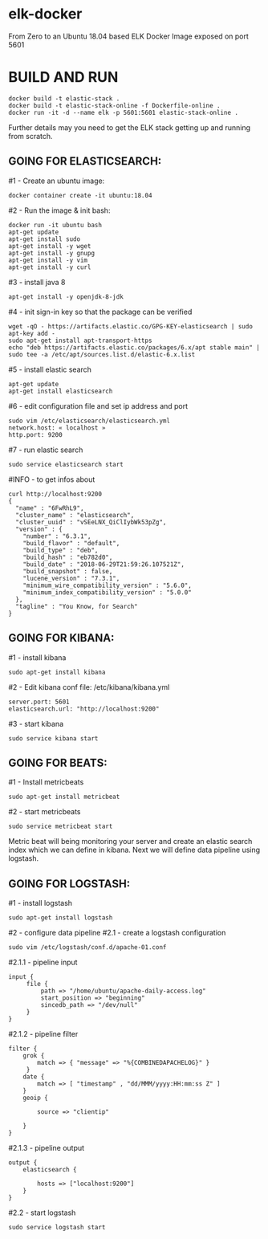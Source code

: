 # elk-docker
From Zero to an Ubuntu 18.04 based ELK Docker Image exposed on port 5601

# BUILD AND RUN
```
docker build -t elastic-stack .  
docker build -t elastic-stack-online -f Dockerfile-online .  
docker run -it -d --name elk -p 5601:5601 elastic-stack-online . 
```

Further details may you need to get the ELK stack getting up and running from scratch.

## GOING FOR ELASTICSEARCH:

#1 - Create an ubuntu image:
```
docker container create -it ubuntu:18.04
```

#2 - Run the image & init bash:
```
docker run -it ubuntu bash
apt-get update
apt-get install sudo
apt-get install -y wget
apt-get install -y gnupg
apt-get install -y vim
apt-get install -y curl
```

#3 - install java 8
```
apt-get install -y openjdk-8-jdk
```

#4 - init sign-in key so that the package can be verified
```
wget -qO - https://artifacts.elastic.co/GPG-KEY-elasticsearch | sudo apt-key add -
sudo apt-get install apt-transport-https
echo "deb https://artifacts.elastic.co/packages/6.x/apt stable main" | sudo tee -a /etc/apt/sources.list.d/elastic-6.x.list
```

#5 - install elastic search
```
apt-get update
apt-get install elasticsearch
```

#6 - edit configuration file and set ip address and port
```
sudo vim /etc/elasticsearch/elasticsearch.yml
network.host: « localhost »
http.port: 9200
```

#7 - run elastic search
```
sudo service elasticsearch start 
```

#INFO - to get infos about 
```
curl http://localhost:9200
{
  "name" : "6FwRhL9",
  "cluster_name" : "elasticsearch",
  "cluster_uuid" : "vSEeLNX_QiClIybWk53pZg",
  "version" : {
    "number" : "6.3.1",
    "build_flavor" : "default",
    "build_type" : "deb",
    "build_hash" : "eb782d0",
    "build_date" : "2018-06-29T21:59:26.107521Z",
    "build_snapshot" : false,
    "lucene_version" : "7.3.1",
    "minimum_wire_compatibility_version" : "5.6.0",
    "minimum_index_compatibility_version" : "5.0.0"
  },
  "tagline" : "You Know, for Search"
}
```

## GOING FOR KIBANA:

#1 - install kibana
```
sudo apt-get install kibana
```

#2 - Edit kibana conf file: /etc/kibana/kibana.yml
```
server.port: 5601
elasticsearch.url: "http://localhost:9200"
```

#3 - start kibana
```
sudo service kibana start
```

## GOING FOR BEATS:

#1 - Install metricbeats
```
sudo apt-get install metricbeat
```

#2 - start metricbeats
```
sudo service metricbeat start
```

Metric beat will being monitoring your server and create an elastic search index which we can define in kibana.
Next we will define data pipeline using logstash.

## GOING FOR LOGSTASH:

#1 - install logstash
```
sudo apt-get install logstash
```

#2 - configure data pipeline
#2.1 - create a logstash configuration
```
sudo vim /etc/logstash/conf.d/apache-01.conf
```

#2.1.1 - pipeline input
```
input {
     file {
         path => "/home/ubuntu/apache-daily-access.log"
         start_position => "beginning"
         sincedb_path => "/dev/null"
     }
}
```
 
#2.1.2 - pipeline filter
```
filter {
    grok {
        match => { "message" => "%{COMBINEDAPACHELOG}" }
     }
    date {
        match => [ "timestamp" , "dd/MMM/yyyy:HH:mm:ss Z" ]
    } 
    geoip {
 
        source => "clientip"
 
    }
}
```

#2.1.3 - pipeline output
```
output {
    elasticsearch {
 
        hosts => ["localhost:9200"]
    }
}
```

#2.2 - start logstash
```
sudo service logstash start
```

